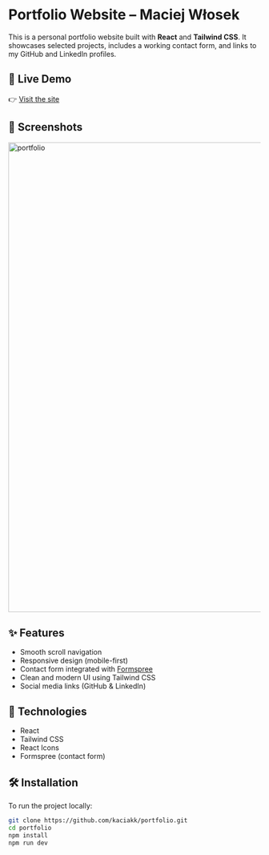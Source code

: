 # Portfolio Website – Maciej Włosek

This is a personal portfolio website built with **React** and **Tailwind CSS**. It showcases selected projects, includes a working contact form, and links to my GitHub and LinkedIn profiles.

## 🔗 Live Demo

👉 [Visit the site](https://your-live-link.vercel.app](https://maciejwlosek.pl/))

## 📸 Screenshots
<img width="1881" height="938" alt="portfolio" src="https://github.com/user-attachments/assets/cb502978-d7ee-4f9d-81c9-c14e8489cde0" />

## ✨ Features

- Smooth scroll navigation
- Responsive design (mobile-first)
- Contact form integrated with [Formspree](https://formspree.io/)
- Clean and modern UI using Tailwind CSS
- Social media links (GitHub & LinkedIn)

## 🚀 Technologies

- React
- Tailwind CSS
- React Icons
- Formspree (contact form)

## 🛠️ Installation

To run the project locally:

```bash
git clone https://github.com/kaciakk/portfolio.git
cd portfolio
npm install
npm run dev
